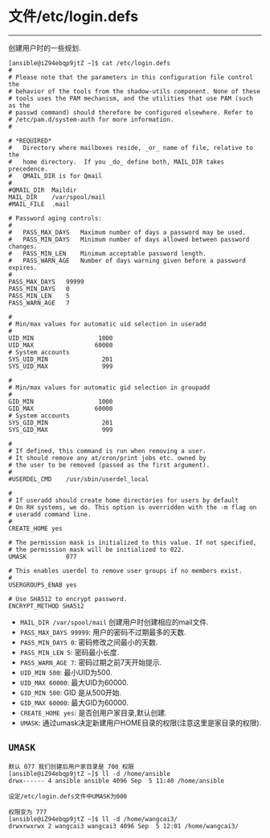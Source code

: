 # 文件/etc/login.defs

---

创建用户时的一些规划.

```shell
[ansible@iZ94ebqp9jtZ ~]$ cat /etc/login.defs
#
# Please note that the parameters in this configuration file control the
# behavior of the tools from the shadow-utils component. None of these
# tools uses the PAM mechanism, and the utilities that use PAM (such as the
# passwd command) should therefore be configured elsewhere. Refer to
# /etc/pam.d/system-auth for more information.
#

# *REQUIRED*
#   Directory where mailboxes reside, _or_ name of file, relative to the
#   home directory.  If you _do_ define both, MAIL_DIR takes precedence.
#   QMAIL_DIR is for Qmail
#
#QMAIL_DIR	Maildir
MAIL_DIR	/var/spool/mail
#MAIL_FILE	.mail

# Password aging controls:
#
#	PASS_MAX_DAYS	Maximum number of days a password may be used.
#	PASS_MIN_DAYS	Minimum number of days allowed between password changes.
#	PASS_MIN_LEN	Minimum acceptable password length.
#	PASS_WARN_AGE	Number of days warning given before a password expires.
#
PASS_MAX_DAYS	99999
PASS_MIN_DAYS	0
PASS_MIN_LEN	5
PASS_WARN_AGE	7

#
# Min/max values for automatic uid selection in useradd
#
UID_MIN                  1000
UID_MAX                 60000
# System accounts
SYS_UID_MIN               201
SYS_UID_MAX               999

#
# Min/max values for automatic gid selection in groupadd
#
GID_MIN                  1000
GID_MAX                 60000
# System accounts
SYS_GID_MIN               201
SYS_GID_MAX               999

#
# If defined, this command is run when removing a user.
# It should remove any at/cron/print jobs etc. owned by
# the user to be removed (passed as the first argument).
#
#USERDEL_CMD	/usr/sbin/userdel_local

#
# If useradd should create home directories for users by default
# On RH systems, we do. This option is overridden with the -m flag on
# useradd command line.
#
CREATE_HOME	yes

# The permission mask is initialized to this value. If not specified,
# the permission mask will be initialized to 022.
UMASK           077

# This enables userdel to remove user groups if no members exist.
#
USERGROUPS_ENAB yes

# Use SHA512 to encrypt password.
ENCRYPT_METHOD SHA512
```

* `MAIL_DIR /var/spool/mail` 创建用户时创建相应的mail文件.
* `PASS_MAX_DAYS 99999`: 用户的密码不过期最多的天数.
* `PASS_MIN_DAYS 0`: 密码修改之间最小的天数.
* `PASS_MIN_LEN 5`: 密码最小长度.
* `PASS_WARN_AGE 7`: 密码过期之前7天开始提示.
* `UID_MIN 500`: 最小UID为500.
* `UID_MAX 60000`: 最大UID为60000.
* `GID_MIN 500`: GID 是从500开始.
* `GID_MAX 60000`: 最大GID为60000.
* `CREATE_HOME yes`: 是否创用户家目录,默认创建.
* `UMASK`: 通过umask决定新建用户HOME目录的权限(注意这里是家目录的权限).

## `UMASK`

```shell
默认 077 我们创建后用户家目录是 700 权限
[ansible@iZ94ebqp9jtZ ~]$ ll -d /home/ansible
drwx------ 4 ansible ansible 4096 Sep  5 11:40 /home/ansible

设定/etc/login.defs文件中UMASK为000

权限变为 777
[ansible@iZ94ebqp9jtZ ~]$ ll -d /home/wangcai3/
drwxrwxrwx 2 wangcai3 wangcai3 4096 Sep  5 12:01 /home/wangcai3/
```

